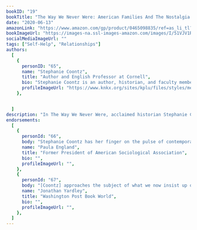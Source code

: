 ```yaml
---
bookID: "19"
bookTitle: "The Way We Never Were: American Families And The Nostalgia Trap"
date: "2020-06-13"
amazonLink: "https://www.amazon.com/gp/product/0465098835/ref=as_li_tl?ie=UTF8&camp=1789&creative=9325&creativeASIN=0465098835&linkCode=as2&tag=btmysmarter-20&linkId=0c593412602dc636522ec4f730cd41de"
bookImageUrl: "https://images-na.ssl-images-amazon.com/images/I/51VJV1R3JKL._SX331_BO1,204,203,200_.jpg"
socialMediaImageUrl: ""
tags: ["Self-Help", "Relationships"]
authors:
  [
    {
      personID: "65",
      name: "Stephanie Coontz",
      title: "Author and English Professor at Cornell",
      bio: "Stephanie Coontz is an author, historian, and faculty member at Evergreen State College. She teaches history and family studies and is Director of Research and Public Education for the Council on Contemporary Families, which she chaired from 2001-2004.",
      profileImageUrl: "https://www.knkx.org/sites/kplu/files/styles/medium/public/201701/coontz_head_shot.jpeg",
	},


  ]
description: "In The Way We Never Were, acclaimed historian Stephanie Coontz examines two centuries of the American family, sweeping away misconceptions about the past that cloud current debates about domestic life. The 1950s do not present a workable model of how to conduct our personal lives today, Coontz argues, and neither does any other era from our cultural past. This revised edition includes a new introduction and epilogue, exploring how the clash between growing gender equality and rising economic inequality is reshaping family life, marriage, and male-female relationships in our modern era."
endorsements:
  [
    {
      personId: "66",
      body: "Stephanie Coontz has her finger on the pulse of contemporary families like no one else in America.",
      name: "Paula England",
	  title: "Former President of American Sociological Association",
	  bio: "",
      profileImageUrl: "",
	},
	{
      personId: "67",
      body: "[Coontz] approaches the subject of what we now insist up on calling 'family values' with what is, in the current atmosphere, a refreshing lack of partisan cant.",
      name: "Jonathan Yardley",
	  title: "Washington Post Book World",
	  bio: "",
      profileImageUrl: "",
	},
  ]
---
```

